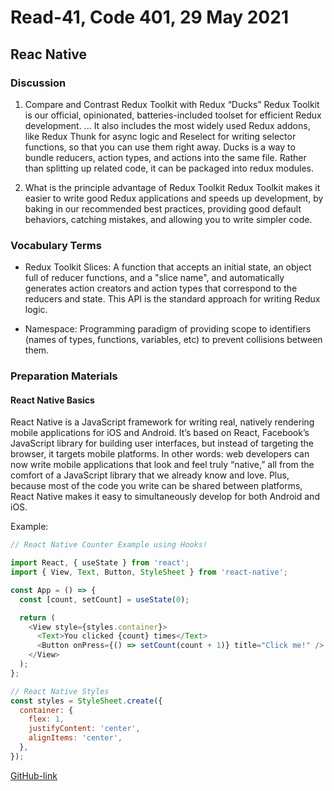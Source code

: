 # Read-41, Code 401, 29 May 2021

## Reac Native

### Discussion

1. Compare and Contrast Redux Toolkit with Redux “Ducks”
   Redux Toolkit is our official, opinionated, batteries-included toolset for efficient Redux development. ... It also includes the most widely used Redux addons, like Redux Thunk for async logic and Reselect for writing selector functions, so that you can use them right away.
   Ducks is a way to bundle reducers, action types, and actions into the same file. Rather than splitting up related code, it can be packaged into redux modules.

2. What is the principle advantage of Redux Toolkit
   Redux Toolkit makes it easier to write good Redux applications and speeds up development, by baking in our recommended best practices, providing good default behaviors, catching mistakes, and allowing you to write simpler code.

### Vocabulary Terms

- Redux Toolkit Slices: A function that accepts an initial state, an object full of reducer functions, and a "slice name", and automatically generates action creators and action types that correspond to the reducers and state. This API is the standard approach for writing Redux logic.

- Namespace: Programming paradigm of providing scope to identifiers (names of types, functions, variables, etc) to prevent collisions between them.

### Preparation Materials

#### React Native Basics

React Native is a JavaScript framework for writing real, natively rendering mobile applications for iOS and Android. It’s based on React, Facebook’s JavaScript library for building user interfaces, but instead of targeting the browser, it targets mobile platforms. In other words: web developers can now write mobile applications that look and feel truly “native,” all from the comfort of a JavaScript library that we already know and love. Plus, because most of the code you write can be shared between platforms, React Native makes it easy to simultaneously develop for both Android and iOS.

Example:

```js
// React Native Counter Example using Hooks!

import React, { useState } from 'react';
import { View, Text, Button, StyleSheet } from 'react-native';

const App = () => {
  const [count, setCount] = useState(0);

  return (
    <View style={styles.container}>
      <Text>You clicked {count} times</Text>
      <Button onPress={() => setCount(count + 1)} title="Click me!" />
    </View>
  );
};

// React Native Styles
const styles = StyleSheet.create({
  container: {
    flex: 1,
    justifyContent: 'center',
    alignItems: 'center',
  },
});
```

[GitHub-link](https://omar-tarawneh.github.io/reading-notes/reading-notes-code401/read-41)
